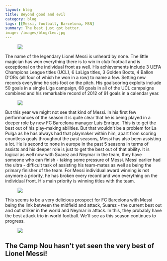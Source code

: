 ```yaml
---
layout: blog
title: Beyond good and evil
category: blog
tags: [[Messi, football, Barcelona, MSN]  
summary: The best just got better.
image: /images/blog/Leo.jpg
---
```


<figure>
<a href="{{ site.url }}/images/Leo.jpg"><img src="{{ site.url }}/images/Leo.jpg"></a>
</figure>

The name of the legendary Lionel Messi is unheard by none. The little magician has won everything there is to win in club football and is exceptional on the individual front as well. His achievements include 3 UEFA Champions League titles (UCL), 6 LaLiga titles, 3 Golden Boots, 4 Ballon D'ORs (all four of which he won in a row) to name a few. Setting new records everytime he sets foot on the pitch. His goalscoring exploits include 50 goals in a single Liga campaign, 68 goals in all of the UCL campaigns combined and his remarkable record of 2012 of 91 goals in a calendar year. 


<figure>
	<a href="{{ site.url }}/images/messi1.jpg"><img src="{{ site.url }}/images/messi1.jpg"></a>
</figure>

But this year we might not see that kind of Messi. In his first few performances of the season it is quite clear that he is being played in a deeper role by new FC Barcelona manager Luis Enrique. This is to get the best out of his play-making abilities. But that wouldn't be a problem for La Pulga as he has always had that playmaker within him, apart from scoring countless goals throughout the past seasons, Messi has also been assisting a lot. He is second to none in europe in the past 5 seasons in terms of assists and his deeper role is just to get the best out of that ability. It is logical as well now with Suarez and Neymar in the team, they have someone who can finish - taking some pressure of Messi. Messi earlier had the ultra - difficult task of assisting his team-mates as well as being the primary finisher of the team. For Messi individual award winning is not anymore a priority, he has broken every record and won everything on the individual front. His main priority is winning titles with the team.

<figure>
<a href="{{ site.url }}/images/messi4.jpg"><img src="{{ site.url }}/images/messi4.jpg"></a>
</figure>


This seems to be a very delicious prospect for FC Barcelona with Messi being the link between the midfield and attack, Suarez - the current best out and out striker in the world and Neymar in attack. In this, they probably have the best attack trio in world football. We'll see as this season continues to progress. 

<figure>
<a href="{{ site.url }}/images/messi5.jpg"><img src="{{ site.url }}/images/messi5.jpg"></a>
</figure>

<h2>The Camp Nou hasn't yet seen the very best of Lionel Messi!</h2>

